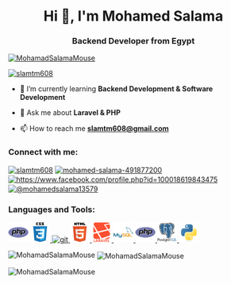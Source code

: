 <h1 align="center">Hi 👋, I'm Mohamed Salama</h1>
<h3 align="center"> Backend Developer from Egypt</h3>

<p align="left"> <a href="https://github.com/ryo-ma/github-profile-trophy"><img src="https://github-profile-trophy.vercel.app/?username=MohamadSalamaMouse" alt="MohamadSalamaMouse" /></a> </p>

<p align="left"> <a href="https://twitter.com/slamtm608" target="blank"><img src="https://img.shields.io/twitter/follow/slamtm608?logo=twitter&style=for-the-badge" alt="slamtm608" /></a> </p>


- 🌱 I’m currently learning **Backend Development & Software Development**

- 💬 Ask me about **Laravel & PHP**

- 📫 How to reach me **slamtm608@gmail.com**

<h3 align="left">Connect with me:</h3>
<p align="left">
<a href="https://twitter.com/slamtm608" target="blank"><img align="center" src="https://raw.githubusercontent.com/rahuldkjain/github-profile-readme-generator/master/src/images/icons/Social/twitter.svg" alt="slamtm608" height="30" width="40" /></a>
<a href="https://www.linkedin.com/in/mohamed-salama-491877200/" target="blank"><img align="center" src="https://raw.githubusercontent.com/rahuldkjain/github-profile-readme-generator/master/src/images/icons/Social/linked-in-alt.svg" alt="mohamed-salama-491877200" height="30" width="40" /></a>
<a href="https://www.facebook.com/profile.php?id=100018619843475" target="blank"><img align="center" src="https://raw.githubusercontent.com/rahuldkjain/github-profile-readme-generator/master/src/images/icons/Social/facebook.svg" alt="https://www.facebook.com/profile.php?id=100018619843475" height="30" width="40" /></a>
<a href="https://www.youtube.com/channel/UCGvwJiFQjrd8P6wls0mRKNw" target="blank"><img align="center" src="https://raw.githubusercontent.com/rahuldkjain/github-profile-readme-generator/master/src/images/icons/Social/youtube.svg" alt="@mohamedsalama13579" height="30" width="40" /></a>
</p>

<h3 align="left">Languages and Tools:</h3>
<a><img src="https://raw.githubusercontent.com/devicons/devicon/master/icons/php/php-original.svg" alt="php" width="40" height="40"/> </a> <a href="https://www.w3schools.com/css/" target="_blank" rel="noreferrer"> <img src="https://raw.githubusercontent.com/devicons/devicon/master/icons/css3/css3-original-wordmark.svg" alt="css3" width="40" height="40"/> </a> <a href="https://git-scm.com/" target="_blank" rel="noreferrer"> <img src="https://www.vectorlogo.zone/logos/git-scm/git-scm-icon.svg" alt="git" width="40" height="40"/> </a> <a href="https://www.w3.org/html/" target="_blank" rel="noreferrer"> <img src="https://raw.githubusercontent.com/devicons/devicon/master/icons/html5/html5-original-wordmark.svg" alt="html5" width="40" height="40"/> </a> <a href="https://laravel.com/" target="_blank" rel="noreferrer"> <img src="https://raw.githubusercontent.com/devicons/devicon/master/icons/laravel/laravel-plain-wordmark.svg" alt="laravel" width="40" height="40"/> </a> <a href="https://www.mysql.com/" target="_blank" rel="noreferrer"> <img src="https://raw.githubusercontent.com/devicons/devicon/master/icons/mysql/mysql-original-wordmark.svg" alt="mysql" width="40" height="40"/> </a> <a href="https://www.php.net" target="_blank" rel="noreferrer"> <img src="https://raw.githubusercontent.com/devicons/devicon/master/icons/php/php-original.svg" alt="php" width="40" height="40"/> </a> <a href="https://www.postgresql.org" target="_blank" rel="noreferrer"> <img src="https://raw.githubusercontent.com/devicons/devicon/master/icons/postgresql/postgresql-original-wordmark.svg" alt="postgresql" width="40" height="40"/> </a> <a href="https://www.python.org" target="_blank" rel="noreferrer"> <img src="https://raw.githubusercontent.com/devicons/devicon/master/icons/python/python-original.svg" alt="python" width="40" height="40"/> </a> <p><img align="left" src="https://github-readme-stats.vercel.app/api/top-langs?username=MohamadSalamaMouse&show_icons=true&locale=en&layout=compact" alt="MohamadSalamaMouse" /></p>

<p>&nbsp;<img align="center" src="https://github-readme-stats.vercel.app/api?username=MohamadSalamaMouse&show_icons=true&locale=en" alt="MohamadSalamaMouse" /></p>

<p><img align="center" src="https://github-readme-streak-stats.herokuapp.com/?user=MohamadSalamaMouse&" alt="MohamadSalamaMouse" /></p>
